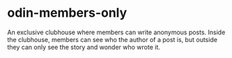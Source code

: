 # odin-members-only
An exclusive clubhouse where members can write anonymous posts. Inside the clubhouse, members can see who the author of a post is, but outside they can only see the story and wonder who wrote it.

